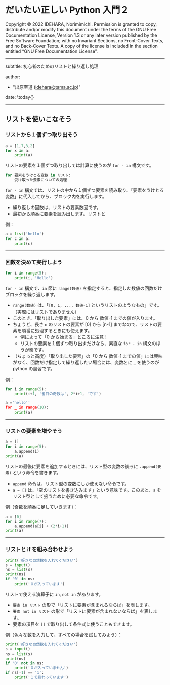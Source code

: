 # だいたい正しい Python 入門２

Copyright © 2022 IDEHARA, Norimimichi. Permission is granted to copy, distribute and/or modify this document under the terms of the GNU Free Documentation License, Version 1.3 or any later version published by the Free Software Foundation; with no Invariant Sections, no Front-Cover Texts, and no Back-Cover Texts. A copy of the license is included in the section entitled “GNU Free Documentation License”.

---
subtitle: 初心者のためのリストと繰り返し処理

author:
- "出原至道 (idehara@tama.ac.jp)"

date: \today{}

---

## リストを使いこなそう

### リストから１個ずつ取り出そう

```Python
a = [1,7,3,2]
for x in a:
    print(a)
```

リストの要素を１個ずつ取り出しては計算に使うのが `for - in` 構文です。

```Python
for 要素をうけとる変数 in リスト:
    受け取った要素についての処理
```

`for - in` 構文では、リストの中から１個ずつ要素を読み取り、「要素をうけとる変数」に代入してから、ブロック内を実行します。

- 繰り返しの回数は、リストの要素数回です。
- 最初から順番に要素を読み出します。リストと

例：
```Python
a = list('hello')
for c in a:
    print(c)
```

---

### 回数を決めて実行しよう

```Python
for i in range(5):
    print(i, 'Hello')
```

`for - in` 構文で、`in` 節に `range(数値)` を指定すると、指定した数値の回数だけブロックを繰り返します。

- `range(数値)` は、「`[0, 1, ..., 数値-1]` というリストのようなもの」です。（実際にはリストでありません）
- このとき、「取り出した要素」には、0 から 数値-1 までの値が入ります。
- ちょうど、長さ `n` のリストの要素が [0] から [n-1] までなので、リストの要素を順番に処理するときにも使えます。
    - 例によって「0 から始まる」ところに注意！
    - リストの要素を１個ずつ取り出すだけなら、素直な `for - in` 構文のほうが楽です。
- （ちょっと高度）「取り出した要素」の「0 から 数値-1 までの値」には興味がなく、回数だけ指定して繰り返したい場合には、変数名に `_` を使うのが python の風習です。


例：
```Python
for i in range(5):
    print(i+1, '番目の奇数は', 2*i+1, 'です')
```

```Python
a ='hello''
for _ in range(10):
    print(a)
```

---

### リストの要素を増やそう

```Python
a = []
for i in range(5):
    a.append(i)
print(a)
```

リストの最後に要素を追加するときには、リスト型の変数の後ろに `.append(要素)` という命令を書きます。

- `append` 命令は、リスト型の変数にしか使えない命令です。
- `a = []` は、「空のリストを書き込みます」という意味です。このあと、`a` をリスト型として扱うために必要な命令です。

例（奇数を順番に足していきます）：
```Python
a = [0]
for i in range(7):
    a.append(a[i] + (2*i+1))
print(a)
```

---

### リストと if を組み合わせよう

```Python
print('好きな自然数を入れてください')
s = input()
ns = list(s)
print(ns)
if '0' in ns:
    print('０が入っています')
```

リストで使える演算子に `in`, `not in` があります。

- `要素 in リスト` の形で「リストに要素が含まれるならば」を表します。
- `要素 not in リスト` の形で「リストに要素が含まれないならば」を表します。
- 要素の項目を `[]` で取り出して条件式に使うこともできます。

例（色々な数を入力して、すべての場合を試してみよう）：
```Python
print('好きな自然数を入れてください')
s = input()
ns = list(s)
print(ns)
if '0' not in ns:
    print('０が入っていません')
if ns[-1] == '1':
    print('１で終わっています')
```
